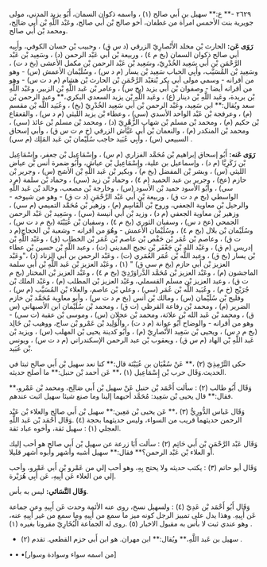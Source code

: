 ٢٦٢٩ -** ع:** سهيل بن أَبي صالح (١) ، واسمه ذكوان السمان، أَبُو يزيد المدني، مولى جويرية بنت الأحمس امرأة من غطفان، أخو صالح بْن أَبي صالح، وعَبْد اللَّهِ بْن أَبي صَالِح، ومحمد بْن أَبي صالح.

**رَوَى عَن:** الحارث بْن مخلد الأَنْصارِيّ الزرقي (د س ق) ، وحبيب بْن حسان الكوفي، وأَبِيه أبي صالح ذكوان السمان (بخ م ٤) ، وربيعة بْن أَبي عَبْد الرحمن (د) ، وسَعِيد بْن عَبْد الرَّحْمَنِ بْن أَبي سَعِيد الخُدْرِيّ، وسَعِيد بْن عَبْد الرحمن بْن مكمل الأعشى (بخ د ت) ، وسَعِيد بْن المُسَيَّب، وأَبِي الحباب سَعِيد بْن يسار (م د س) ، وسُلَيْمان الأعمش (س) - وهو من أقرانه - وسمي مولى أبي بكر بْنعَبْد الرَّحْمَنِ بْن الحارث بْن هشام (م د ت س) - وهو من أقرانه أيضا - وصفوان بْن أَبي يزيد (بخ س) ، وعامر بْن عَبد اللَّهِ بْن الزبير، وعَبْد اللَّهِ بْن بريدة، وعَبد اللَّهِ بْن دينار (ع) ، وعَبد اللَّهِ بْن يزيد السعدي البكري،** وعبد الرحمن بْن سعد ويُقال:** ابن سَعِيد، وعَبْد الرحمن بْن أَبي سَعِيد الخُدْرِيّ (بخ) ، وعُبَيد اللَّه بْن مقسم (م) ، وعرفجة بْن عَبْد الواحد الأسدي (سي) ، وعطاء بْن يزيد الليثي (م د س) ، والقعقاع بْن حكيم (م) ، ومحمد بْن مسلم بْن شهاب الزُّهْرِيّ (د) ، ومحمد بْن مسلم بْن عائذ (سي) ، ومحمد بْن المنكدر (م) ، والنعمان بْن أَبي عَيَّاش الزرقي (خ م ت س ق) ، وأبي إسحاق السبيعي (س) ، وأَبِي عُبَيد حاجب سُلَيْمان بْن عَبد المَلِك (م سي) .

**رَوَى عَنه:** أَبُو إسحاق إبراهيم بْن مُحَمَّد الفزاري (م س) ، وإِسْمَاعِيل بْن جعفر، وإِسْمَاعِيل بْن زَكَرِيَّا (م د) ، وإسماعيل بن علية، وإِسْمَاعِيل بْن عياش، وأَبُو ضمرة أنس بْن عياض الليثي (س) ، وبشر بْن المفضل (بخ م) ، وبكير بْن عَبد اللَّهِ بْن الأشج (س) ، وجرير بْن حازم (عخ) ، وجرير بن عبد الحميد (م ٤) ، وحماد بْن زيد (سي) ، وحماد بْن سلمة (م د سي) ، وأَبُو الأسود حميد بْن الأسود (س) ، وخارجة بْن مصعب، وخالد بْن عَبد اللَّهِ الواسطي (بخ م د ت ق) ، وربيعة بْن أَبي عَبْد الرَّحْمَنِ (د ت ق) - وهو من شيوخه - والرحيل بْن معاوية الجعفي، وروح بْن الْقَاسِم (م) ، وزهير بْن مُحَمَّد التميمي (م سي) ، وزهير بْن معاوية الجعفي (م د) ، وزيد بْن أَبي أنيسة (سي) ، وسَعِيد بْن عَبْد الرحمن الجمحي (عخ د س) ، وسفيان الثوري (بخ م ٤) ، وسفيان بْن عُيَيْنَة (بخ م د ت س) ، وسُلَيْمان بْن بلال (بخ م ٤) ، وسُلَيْمان الأعمش - وهُوَ من أقرانه - وشعبة بْن الحجاج(م د ت ق) ، وعاصم بْن عُمَر بْن حَفْص بْن عاصم بْن عُمَر بْن الخطاب (ق) ، وعَبْد اللَّهِ بْن إدريس (م ق) ، وعَبْد الله بْن جَعْفَر بْن نجيح المديني (ت) ، وعبد اللَّه بْن حسين بْن عطاء بْن يسار (بخ ق) ، وعبد اللَّه بْن عُمَر العُمَري (ت) ، وعَبْد الرحمن بن أَبي الزناد (د) ،"وعَبْد العزيز بْن أَبي حازم (بخ م سي ق) " (١) ، وعَبْد العزيز بْن عَبد اللَّهِ بْن أَبي سلمة الماجشون (م) ، وعَبْد العزيز بْن مُحَمَّد الدَّراوَرْدِيّ (بخ م ٤) ، وعَبْد العزيز بْن المختار (بخ م ت ق) ، وعبد العزيز بْن مسلم القسملي، وعَبْد العزيز بْن المطلب (م) ، وعَبْد الملك بْن جُرَيْج (خ م) ، وعُبَيد اللَّه بْن عُمَر (سي) ، وعلي بْن عاصم، والعلاء بْن المُسَيَّب (م س) ، وفليح بْن سُلَيْمان (س) ، ومالك بْن أنس (بخ م د ت س) ، وأبو معاوية مُحَمَّد بْن خازم الضرير (م) ، ومحمد بْن رفاعة القرظي (ت ق) ، ومحمد بْن سُلَيْمان ابن الأصبهاني (س ق) ، ومحمد بْن عَبد الله بْن علاثة، ومحمد بْن عجلان (س) ، وموسى بْن عقبة (ت سي) - وهو من أقرانه - والوضاح أَبُو عوانة (م د ت) ، والْوَلِيد بْن عَمْرو بْن ساج، ووهيب بْن خَالِد (بخ م د س) ، ويحيى بْن سَعِيد الأَنْصارِيّ (م) ، وأَبُو كدينة يحيى بْن المهلب (س) ، ويزيد بْن عَبد اللَّهِ بْن الهاد (م س ق) ، ويعقوب بْن عبد الرحمن الإسكندراني (م د ت س) ، ويونس بْن عُبَيد.

حكى التِّرْمِذِيّ (٢) ،** عَنْ سُفْيَان بن عُيَيْنَة قال:** كنا نعد سهيل بْن أَبي صالح ثبتا في الحديث.وَقَال حرب بْن إِسْمَاعِيل (١) ،** عَن أحمد بْن حنبل:** ما أصلح حديثه.

وَقَال أَبُو طالب (٢) : سألت أَحْمَد بْن حنبل عَنْ سهيل بْن أَبي صَالِح، ومحمد بْن عَمْرو،** فقال:** قال يحيى بْن سَعِيد: مُحَمَّد أحبهما إلينا وما صنع شيئا سهيل اثبت عندهم.

وَقَال عَباس الدُّورِيُّ (٣) ،** عَن يحيى بْن مَعِين:** سهيل بْن أَبي صالح والعلاء بْن عَبْد الرحمن حديثهما قريب من السواء، وليس حديثهما بحجة (٤) .وَقَال أَحْمَد بْن عَبد اللَّهِ العجلي (١) : سهيل ثقة، وأخوه عباد ثقة.

وَقَال عَبْد الرَّحْمَنِ بْن أَبي حَاتِم (٢) : سألت أَبَا زرعة عن سهيل بْن أَبي صالح هو أحب إليك أو العلاء بْن عَبْد الرحمن؟** فقال:** سهيل أشبه وأشهر وأبوه أشهر قليلا.

وَقَال أبو حاتم (٣) : يكتب حديثه ولا يحتج بِهِ، وهو أحب إلي من عَمْرو بْن أَبي عَمْرو، وأحب إلي من العلاء عَن أَبِيهِ، عَن أَبِي هُرَيْرة.

**وَقَال النَّسَائي:** ليس به بأس.

وَقَال أَبُو أَحْمَد بْن عَدِيّ (٤) : ولسهيل نسخ، روى عنه الأئمة وحدث عَن أَبِيهِ وعن جماعة عَن أَبِيهِ. وهذا يدل على تمييز الرجل كونه ميز ما سمع من أَبِيهِ وما سمع من غير أَبِيهِ عنه، وهو عندي ثبت لا بأس به مقبول الاخبار (٥) .روى له الجماعة الْبُخَارِيّ مقرونا بغيره (١) .

- سهيل بن عَبد اللَّهِ،** ويُقال:** ابن مهران. هو ابن أَبي حزم القطعي. تقدم (٢) .

• • •[من اسمه سواء وسوادة وسوار]